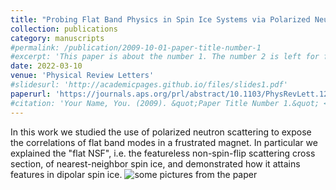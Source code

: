 ```yaml
---
title: "Probing Flat Band Physics in Spin Ice Systems via Polarized Neutron Scattering"
collection: publications
category: manuscripts
#permalink: /publication/2009-10-01-paper-title-number-1
#excerpt: 'This paper is about the number 1. The number 2 is left for future work.'
date: 2022-03-10
venue: 'Physical Review Letters'
#slidesurl: 'http://academicpages.github.io/files/slides1.pdf'
paperurl: 'https://journals.aps.org/prl/abstract/10.1103/PhysRevLett.128.107201'
#citation: 'Your Name, You. (2009). &quot;Paper Title Number 1.&quot; <i>Journal 1</i>. 1(1).'
---
```


In this work we studied the use of polarized neutron scattering to expose the correlations of flat band modes in a frustrated magnet. In particular we explained the "flat NSF", i.e. the featureless non-spin-flip scattering cross section, of nearest-neighbor spin ice, and demonstrated how it attains features in dipolar spin ice. 
![some pictures from the paper](https://ktchung-p.github.io/images/polarized-neutron-spin-ice.png)